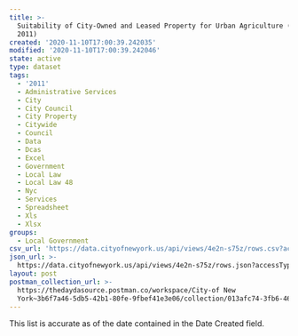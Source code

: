 ```yaml
---
title: >-
  Suitability of City-Owned and Leased Property for Urban Agriculture (LL 48 of
  2011)
created: '2020-11-10T17:00:39.242035'
modified: '2020-11-10T17:00:39.242046'
state: active
type: dataset
tags:
  - '2011'
  - Administrative Services
  - City
  - City Council
  - City Property
  - Citywide
  - Council
  - Data
  - Dcas
  - Excel
  - Government
  - Local Law
  - Local Law 48
  - Nyc
  - Services
  - Spreadsheet
  - Xls
  - Xlsx
groups:
  - Local Government
csv_url: 'https://data.cityofnewyork.us/api/views/4e2n-s75z/rows.csv?accessType=DOWNLOAD'
json_url: >-
  https://data.cityofnewyork.us/api/views/4e2n-s75z/rows.json?accessType=DOWNLOAD
layout: post
postman_collection_url: >-
  https://thedaydasource.postman.co/workspace/City-of New
  York~3b6f7a46-5db5-42b1-80fe-9fbef41e3e06/collection/013afc74-3fb6-4697-ab44-0e94f419d2f7
---
```

This list is accurate as of the date contained in the Date Created field.
